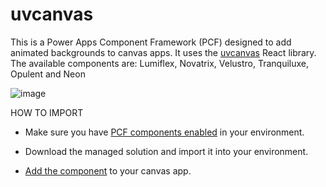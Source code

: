 # uvcanvas

This is a Power Apps Component Framework (PCF) designed to add animated backgrounds to canvas apps. It uses the [uvcanvas](https://uvcanvas.com/) React library. 
The available components are: Lumiflex, Novatrix, Velustro, Tranquiluxe, Opulent and Neon

![image](https://github.com/user-attachments/assets/f42db861-c1e0-472d-b5af-37c52d06df54)

HOW TO IMPORT

- Make sure you have [PCF components enabled](https://learn.microsoft.com/en-us/power-apps/developer/component-framework/component-framework-for-canvas-apps#enable-the-power-apps-component-framework-feature) in your environment.

- Download the managed solution and import it into your environment.

- [Add the component](https://learn.microsoft.com/en-us/power-apps/developer/component-framework/component-framework-for-canvas-apps#add-components-to-a-canvas-app) to your canvas app.




